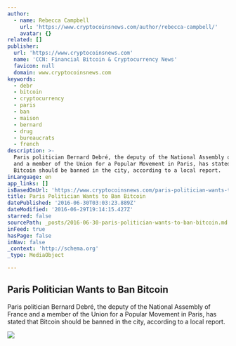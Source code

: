 ```yaml
---
author:
  - name: Rebecca Campbell
    url: 'https://www.cryptocoinsnews.com/author/rebecca-campbell/'
    avatar: {}
related: []
publisher:
  url: 'https://www.cryptocoinsnews.com'
  name: 'CCN: Financial Bitcoin & Cryptocurrency News'
  favicon: null
  domain: www.cryptocoinsnews.com
keywords:
  - debr
  - bitcoin
  - cryptocurrency
  - paris
  - ban
  - maison
  - bernard
  - drug
  - bureaucrats
  - french
description: >-
  Paris politician Bernard Debré, the deputy of the National Assembly of France
  and a member of the Union for a Popular Movement in Paris, has stated that
  Bitcoin should be banned in the city, according to a local report.
inLanguage: en
app_links: []
isBasedOnUrl: 'https://www.cryptocoinsnews.com/paris-politician-wants-to-ban-bitcoin/'
title: Paris Politician Wants to Ban Bitcoin
datePublished: '2016-06-30T03:03:23.889Z'
dateModified: '2016-06-29T19:14:15.427Z'
starred: false
sourcePath: _posts/2016-06-30-paris-politician-wants-to-ban-bitcoin.md
inFeed: true
hasPage: false
inNav: false
_context: 'http://schema.org'
_type: MediaObject

---
```

<article style=""><h1>Paris Politician Wants to Ban Bitcoin</h1><p>Paris politician Bernard Debré, the deputy of the National Assembly of France and a member of the Union for a Popular Movement in Paris, has stated that Bitcoin should be banned in the city, according to a local report.</p><img src="https://www.cryptocoinsnews.com/wp-content/uploads/2016/06/Bernard-Debr%C3%A9-1.jpg" /></article>